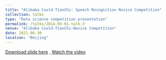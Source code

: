 ```yaml
---
title: "Alibaba Could-TianChi: Speech Recognition Novice Competition"
collection: talks
type: "Data science competition presentation"
permalink: /talks/2014-03-01-talk-3
venue: "Alibaba Could-TianChi-Novice Competition"
date: 2021-06-30
location: "Beijing"
---
```


[Download slide here](https://docs.google.com/presentation/d/1-U_QbUO_WDIXtvCo45PnDCRsJa0A3_Ur/edit#slide=id.p31) ,  [Watch the video](https://www.bilibili.com/video/BV1Uq4y1E7Di?p=1)
